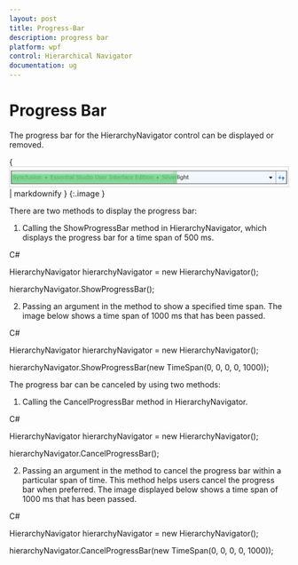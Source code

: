 ```yaml
---
layout: post
title: Progress-Bar
description: progress bar
platform: wpf
control: Hierarchical Navigator
documentation: ug
---
```


# Progress Bar

The progress bar for the HierarchyNavigator control can be displayed or removed.

{ ![](Progress-Bar_images/Progress-Bar_img1.png) | markdownify }
{:.image }


There are two methods to display the progress bar:

1. Calling the ShowProgressBar method in HierarchyNavigator, which displays the progress bar for a time span of 500 ms.

C#



HierarchyNavigator hierarchyNavigator = new HierarchyNavigator();

hierarchyNavigator.ShowProgressBar();



2. Passing an argument in the method to show a specified time span.  The image below shows a time span of 1000 ms that has been passed.

C#



HierarchyNavigator hierarchyNavigator = new HierarchyNavigator();

hierarchyNavigator.ShowProgressBar(new TimeSpan(0, 0, 0, 0, 1000));



The progress bar can be canceled by using two methods:

1. Calling the CancelProgressBar method in HierarchyNavigator.

C#



HierarchyNavigator hierarchyNavigator = new HierarchyNavigator();

hierarchyNavigator.CancelProgressBar();



2. Passing an argument in the method to cancel the progress bar within a particular span of time. This method helps users cancel the progress bar when preferred. The image displayed below shows a time span of 1000 ms that has been passed.

C#



HierarchyNavigator hierarchyNavigator = new HierarchyNavigator();

hierarchyNavigator.CancelProgressBar(new TimeSpan(0, 0, 0, 0, 1000));





